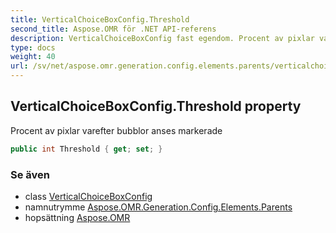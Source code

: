 ```yaml
---
title: VerticalChoiceBoxConfig.Threshold
second_title: Aspose.OMR för .NET API-referens
description: VerticalChoiceBoxConfig fast egendom. Procent av pixlar varefter bubblor anses markerade
type: docs
weight: 40
url: /sv/net/aspose.omr.generation.config.elements.parents/verticalchoiceboxconfig/threshold/
---
```

## VerticalChoiceBoxConfig.Threshold property

Procent av pixlar varefter bubblor anses markerade

```csharp
public int Threshold { get; set; }
```

### Se även

* class [VerticalChoiceBoxConfig](../)
* namnutrymme [Aspose.OMR.Generation.Config.Elements.Parents](../../verticalchoiceboxconfig/)
* hopsättning [Aspose.OMR](../../../)



